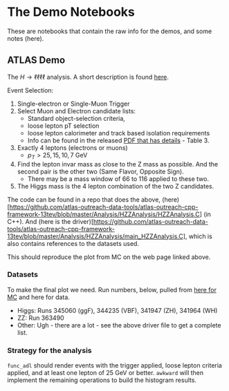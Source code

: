 # The Demo Notebooks

These are notebooks that contain the raw info for the demos, and some notes (here).

## ATLAS Demo

The $H \rightarrow \ell \ell \ell \ell$ analysis. A short description is found [here](http://opendata.atlas.cern/release/2020/documentation/physics/FL2.html).

Event Selection:

1. Single-electron or Single-Muon Trigger
1. Select Muon and Electron candidate lists:
    * Standard object-selection criteria,
    * loose lepton pT selection
    * loose lepton calorimeter and track based isolation requirements
    * Info can be found in the released [PDF that has details](https://cds.cern.ch/record/2707171/files/ANA-OTRC-2019-01-PUB-updated.pdf) - Table 3.
1. Exactly 4 leptons (electrons or muons)
   * $p_T > 25, 15, 10, 7$ GeV
1. Find the lepton invar mass as close to the Z mass as possible. And the second pair is the other two (Same Flavor, Opposite Sign).
    * There may be a mass window of 66 to 116 applied to these two.
1. The Higgs mass is the 4 lepton combination of the two Z candidates.

The code can be found in a repo that does the above, (here)[https://github.com/atlas-outreach-data-tools/atlas-outreach-cpp-framework-13tev/blob/master/Analysis/HZZAnalysis/HZZAnalysis.C] (in C++). And (here is the driver)[https://github.com/atlas-outreach-data-tools/atlas-outreach-cpp-framework-13tev/blob/master/Analysis/HZZAnalysis/main_HZZAnalysis.C], which is also contains references to the datasets used.

This should reproduce the plot from MC on the web page linked above.

### Datasets

To make the final plot we need. Run numbers, below, pulled from [here for MC](http://opendata.atlas.cern/release/2020/documentation/datasets/mc.html) and here for data.

* Higgs: Runs 345060 (ggF), 344235 (VBF), 341947 (ZH), 341964 (WH)
* ZZ: Run 363490
* Other: Ugh - there are a lot - see the above driver file to get a complete list.

### Strategy for the analysis

`func_adl` should render events with the trigger applied, loose lepton criteria applied, and at least one lepton of 25 GeV or better. `awkward` will then implement the remaining operations to build the histogram results.
